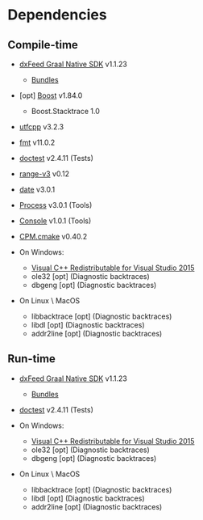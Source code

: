 # Dependencies

## Compile-time

- [dxFeed Graal Native SDK](https://github.com/dxFeed/dxfeed-graal-native-sdk) v1.1.23
  - [Bundles](https://dxfeed.jfrog.io/artifactory/maven-open/com/dxfeed/graal-native-sdk/) 
- \[opt] [Boost](https://github.com/boostorg/boost) v1.84.0
  - Boost.Stacktrace 1.0
- [utfcpp](https://github.com/nemtrif/utfcpp) v3.2.3
- [fmt](https://github.com/fmtlib/fmt) v11.0.2
- [doctest](https://github.com/doctest/doctest) v2.4.11 (Tests)
- [range-v3](https://github.com/ericniebler/range-v3) v0.12
- [date](https://github.com/HowardHinnant/date) v3.0.1
- [Process](https://github.com/ttldtor/Process) v3.0.1 (Tools)
- [Console](https://github.com/ttldtor/Console) v1.0.1 (Tools)
- [CPM.cmake](https://github.com/cpm-cmake/CPM.cmake) v0.40.2


- On Windows:
    - [Visual C++ Redistributable for Visual Studio 2015](https://www.microsoft.com/en-us/download/details.aspx?id=48145)
    - ole32 \[opt] (Diagnostic backtraces)
    - dbgeng \[opt] (Diagnostic backtraces)
- On Linux \ MacOS
    - libbacktrace \[opt] (Diagnostic backtraces)
    - libdl \[opt] (Diagnostic backtraces)
    - addr2line \[opt] (Diagnostic backtraces)
## Run-time

- [dxFeed Graal Native SDK](https://github.com/dxFeed/dxfeed-graal-native-sdk) v1.1.23
  - [Bundles](https://dxfeed.jfrog.io/artifactory/maven-open/com/dxfeed/graal-native-sdk/)
- [doctest](https://github.com/doctest/doctest) v2.4.11 (Tests)


- On Windows: 
  - [Visual C++ Redistributable for Visual Studio 2015](https://www.microsoft.com/en-us/download/details.aspx?id=48145)
  - ole32 \[opt] (Diagnostic backtraces)
  - dbgeng \[opt] (Diagnostic backtraces)
- On Linux \ MacOS
  - libbacktrace \[opt] (Diagnostic backtraces)
  - libdl \[opt] (Diagnostic backtraces)
  - addr2line \[opt] (Diagnostic backtraces)

